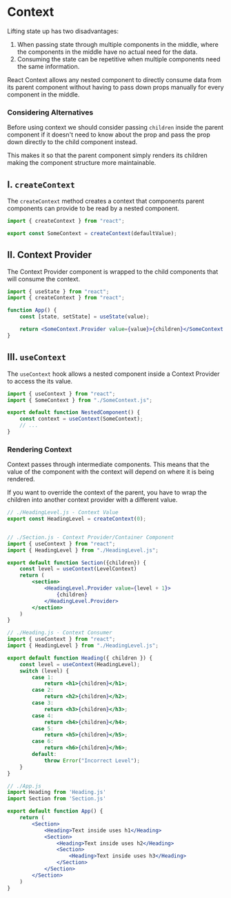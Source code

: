 # **Context**

Lifting state up has two disadvantages:

1. When passing state through multiple components in the middle, where the components in the middle have no actual need for the data.
2. Consuming the state can be repetitive when multiple components need the same information.

React Context allows any nested component to directly consume data from its parent component without having to pass down props manually for every component in the middle.

### **Considering Alternatives**

Before using context we should consider passing `children` inside the parent component if it doesn't need to know about the prop and pass the prop down directly to the child component instead.

This makes it so that the parent component simply renders its children making the component structure more maintainable.

## **I. `createContext`**

The `createContext` method creates a context that components parent components can provide to be read by a nested component.

```jsx
import { createContext } from "react";

export const SomeContext = createContext(defaultValue);
```

## **II. Context Provider**

The Context Provider component is wrapped to the child components that will consume the context.

```jsx
import { useState } from "react";
import { createContext } from "react";

function App() {
	const [state, setState] = useState(value);

	return <SomeContext.Provider value={value}>{children}</SomeContext.Provider>;
}
```

## **III. `useContext`**

The `useContext` hook allows a nested component inside a Context Provider to access the its value.

```jsx
import { useContext } from "react";
import { SomeContext } from "./SomeContext.js";

export default function NestedComponent() {
	const context = useContext(SomeContext);
	// ...
}
```

### **Rendering Context**

Context passes through intermediate components. This means that the value of the component with the context will depend on where it is being rendered.

If you want to override the context of the parent, you have to wrap the children into another context provider with a different value.

```jsx
// ./HeadingLevel.js - Context Value
export const HeadingLevel = createContext(0);


// ./Section.js - Context Provider/Container Component
import { useContext } from "react";
import { HeadingLevel } from "./HeadingLevel.js";

export default function Section({children}) {
    const level = useContext(LevelContext)
    return (
        <section>
            <HeadingLevel.Provider value={level + 1}>
                {children}
            </HeadingLevel.Provider>
        </section>
    )
}

// ./Heading.js - Context Consumer
import { useContext } from "react";
import { HeadingLevel } from "./HeadingLevel.js";

export default function Heading({ children }) {
	const level = useContext(HeadingLevel);
	switch (level) {
		case 1:
			return <h1>{children}</h1>;
		case 2:
            return <h2>{children}</h2>;
		case 3:
			return <h3>{children}</h3>;
		case 4:
			return <h4>{children}</h4>;
		case 5:
			return <h5>{children}</h5>;
		case 6:
			return <h6>{children}</h6>;
		default:
			throw Error("Incorrect Level");
	}
}

// ./App.js
import Heading from 'Heading.js'
import Section from 'Section.js'

export default function App() {
    return (
        <Section>
            <Heading>Text inside uses h1</Heading>
            <Section>
                <Heading>Text inside uses h2</Heading>
                <Section>
                    <Heading>Text inside uses h3</Heading>
                </Section>
            </Section>
        </Section>
    )
}
```
